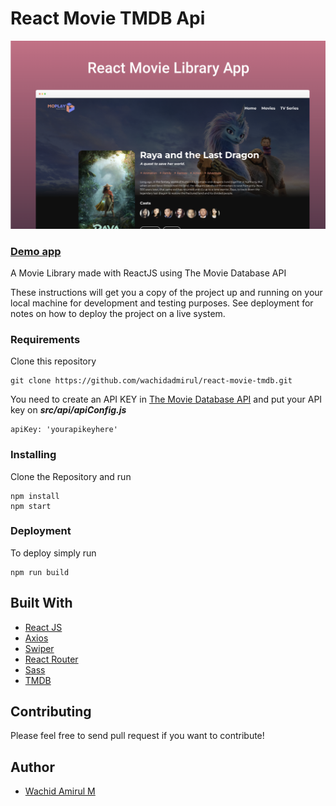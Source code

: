 # React Movie TMDB Api

![Thumbnail](thumbnail.png)

### [Demo app](https://react-movie-tmdb-wam.netlify.app/)


A Movie Library made with ReactJS using The Movie Database API

These instructions will get you a copy of the project up and running on your local machine for development and testing purposes. See deployment for notes on how to deploy the project on a live system.

### Requirements

Clone this repository

```
git clone https://github.com/wachidadmirul/react-movie-tmdb.git
```

You need to create an API KEY in [The Movie Database API](https://www.themoviedb.org/documentation/api) and put your API key on **_src/api/apiConfig.js_**

```
apiKey: 'yourapikeyhere'
```

### Installing

Clone the Repository and run

```
npm install
npm start
```

### Deployment

To deploy simply run

```
npm run build
```

## Built With

- [React JS](https://reactjs.org/)
- [Axios](https://axios-http.com/)
- [Swiper](https://swiperjs.com/react)
- [React Router](https://github.com/ReactTraining/react-router)
- [Sass](https://sass-lang.com/)
- [TMDB](https://www.themoviedb.org/)

## Contributing

Please feel free to send pull request if you want to contribute!

## Author

- [Wachid Amirul M](https://github.com/wachidamirul/)

